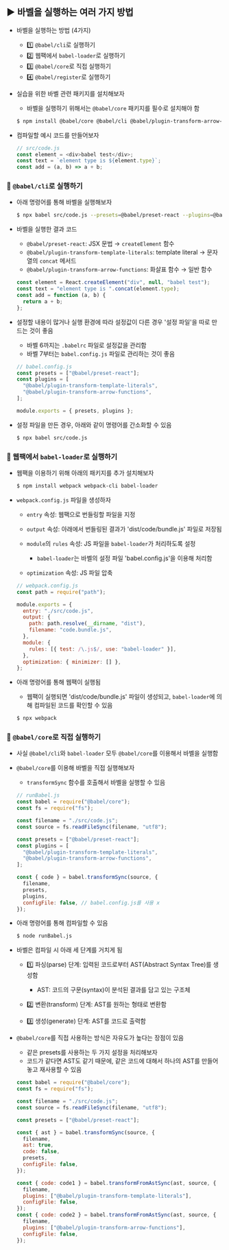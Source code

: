## ▶ 바벨을 실행하는 여러 가지 방법

- 바벨을 실행하는 방법 (4가지)

  - 1️⃣ `@babel/cli`로 실행하기
  - 2️⃣ 웹팩에서 `babel-loader`로 실행하기
  - 3️⃣ `@babel/core`로 직접 실행하기
  - 4️⃣ `@babel/register`로 실행하기

- 실습을 위한 바벨 관련 패키지를 설치해보자

  - 바벨을 실행하기 위해서는 `@babel/core` 패키지를 필수로 설치해야 함

  ```bash
  $ npm install @babel/core @babel/cli @babel/plugin-transform-arrow-functions @babel/plugin-transform-template-literals @babel/preset-react
  ```

- 컴파일할 예시 코드를 만들어보자

  ```js
  // src/code.js
  const element = <div>babel test</div>;
  const text = `element type is ${element.type}`;
  const add = (a, b) => a + b;
  ```

### 🔹 `@babel/cli`로 실행하기

- 아래 명령어를 통해 바벨을 실행해보자

  ```bash
  $ npx babel src/code.js --presets=@babel/preset-react --plugins=@babel/plugin-transform-template-literals,@babel/plugin-transform-arrow-functions
  ```

- 바벨을 실행한 결과 코드

  - `@babel/preset-react`: JSX 문법 → `createElement` 함수
  - `@babel/plugin-transform-template-literals`: template literal → 문자열의 `concat` 메서드
  - `@babel/plugin-transform-arrow-functions`: 화살표 함수 → 일반 함수

  ```js
  const element = React.createElement("div", null, "babel test");
  const text = "element type is ".concat(element.type);
  const add = function (a, b) {
    return a + b;
  };
  ```

- 설정할 내용이 많거나 실행 환경에 따라 설정값이 다른 경우 '설정 파일'을 따로 만드는 것이 좋음

  - 바벨 6까지는 `.babelrc` 파일로 설정값을 관리함
  - 바벨 7부터는 `babel.config.js` 파일로 관리하는 것이 좋음

  ```js
  // babel.config.js
  const presets = ["@babel/preset-react"];
  const plugins = [
    "@babel/plugin-transform-template-literals",
    "@babel/plugin-transform-arrow-functions",
  ];

  module.exports = { presets, plugins };
  ```

- 설정 파일을 만든 경우, 아래와 같이 명령어를 간소화할 수 있음

  ```bash
  $ npx babel src/code.js
  ```

### 🔹 웹팩에서 `babel-loader`로 실행하기

- 웹팩을 이용하기 위해 아래의 패키지를 추가 설치해보자

  ```bash
  $ npm install webpack webpack-cli babel-loader
  ```

- `webpack.config.js` 파일을 생성하자

  - `entry` 속성: 웹팩으로 번들링할 파일을 지정
  - `output` 속성: 아래에서 번들링된 결과가 'dist/code/bundle.js' 파일로 저장됨
  - `module`의 `rules` 속성: JS 파일을 `babel-loader`가 처리하도록 설정

    - `babel-loader`는 바벨의 설정 파일 'babel.config.js'을 이용해 처리함

  - `optimization` 속성: JS 파일 압축

  ```js
  // webpack.config.js
  const path = require("path");

  module.exports = {
    entry: "./src/code.js",
    output: {
      path: path.resolve(__dirname, "dist"),
      filename: "code.bundle.js",
    },
    module: {
      rules: [{ test: /\.js$/, use: "babel-loader" }],
    },
    optimization: { minimizer: [] },
  };
  ```

- 아래 명령어를 통해 웹팩이 실행됨

  - 웹팩이 실행되면 'dist/code/bundle.js' 파일이 생성되고, `babel-loader`에 의해 컴파일된 코드를 확인할 수 있음

  ```bash
  $ npx webpack
  ```

### 🔹 `@babel/core`로 직접 실행하기

- 사실 `@babel/cli`와 `babel-loader` 모두 `@babel/core`를 이용해서 바벨을 실행함

- `@babel/core`를 이용해 바벨을 직접 실행해보자

  - `transformSync` 함수를 호출해서 바벨을 실행할 수 있음

  ```js
  // runBabel.js
  const babel = require("@babel/core");
  const fs = require("fs");

  const filename = "./src/code.js";
  const source = fs.readFileSync(filename, "utf8");

  const presets = ["@babel/preset-react"];
  const plugins = [
    "@babel/plugin-transform-template-literals",
    "@babel/plugin-transform-arrow-functions",
  ];

  const { code } = babel.transformSync(source, {
    filename,
    presets,
    plugins,
    configFile: false, // babel.config.js를 사용 x
  });
  ```

- 아래 명령어를 통해 컴파일할 수 있음

  ```bash
  $ node runBabel.js
  ```

- 바벨은 컴파일 시 아래 세 단계를 거치게 됨

  - 1️⃣ 파싱(parse) 단계: 입력된 코드로부터 AST(Abstract Syntax Tree)를 생성함

    - AST: 코드의 구문(syntax)이 분석된 결과를 담고 있는 구조체

  - 2️⃣ 변환(transform) 단계: AST를 원하는 형태로 변환함
  - 3️⃣ 생성(generate) 단계: AST를 코드로 출력함

- `@babel/core`를 직접 사용하는 방식은 자유도가 높다는 장점이 있음

  - 같은 presets를 사용하는 두 가지 설정을 처리해보자
  - 코드가 같다면 AST도 같기 때문에, 같은 코드에 대해서 하나의 AST를 만들어놓고 재사용할 수 있음

  ```js
  const babel = require("@babel/core");
  const fs = require("fs");

  const filename = "./src/code.js";
  const source = fs.readFileSync(filename, "utf8");

  const presets = ["@babel/preset-react"];

  const { ast } = babel.transformSync(source, {
    filename,
    ast: true,
    code: false,
    presets,
    configFile: false,
  });

  const { code: code1 } = babel.transformFromAstSync(ast, source, {
    filename,
    plugins: ["@babel/plugin-transform-template-literals"],
    configFile: false,
  });
  const { code: code2 } = babel.transformFromAstSync(ast, source, {
    filename,
    plugins: ["@babel/plugin-transform-arrow-functions"],
    configFile: false,
  });
  ```
